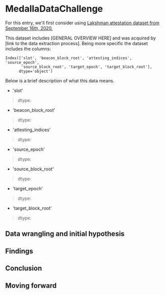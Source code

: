 # MedallaDataChallenge

For this entry, we'll first consider using [Lakshman attestation dataset from September 16th, 2020.](https://www.dropbox.com/s/fabas7q3aywflkt/lighthouse_export_09_16_20.tgz?dl=0)

This dataset includes [GENERAL OVERVIEW HERE] and was acquired by [link to the data extraction process]. Being more specific the dataset includes the columns:

```
Index(['slot', 'beacon_block_root', 'attesting_indices', 'source_epoch',
       'source_block_root', 'target_epoch', 'target_block_root'],
      dtype='object')
```

Below is a brief description of what this data means.
- 'slot'
> dtype: 
>

- 'beacon_block_root'
> dtype: 
>

- 'attesting_indices'
> dtype: 
>

- 'source_epoch'
> dtype: 
>

- 'source_block_root'
> dtype: 
>

- 'target_epoch'
> dtype: 
>

- 'target_block_root'
> dtype: 
>


## Data wrangling and initial hypothesis


## Findings


## Conclusion


## Moving forward